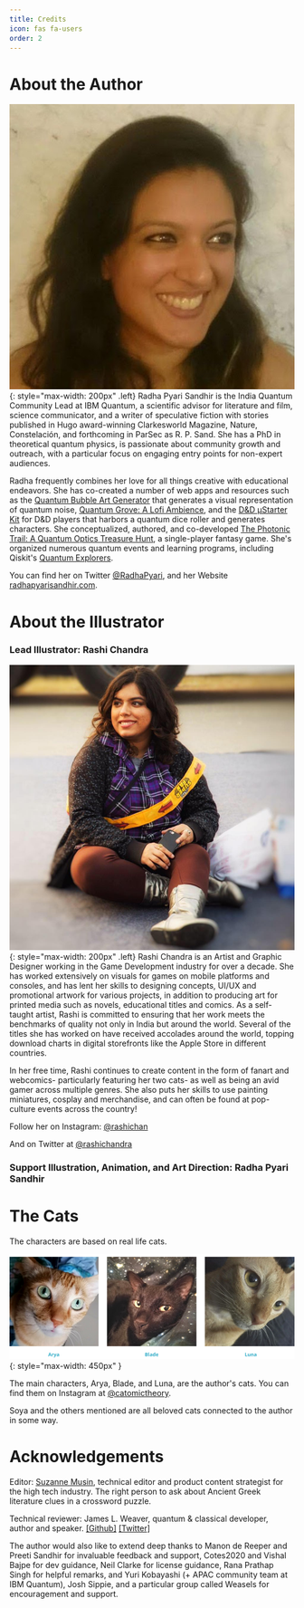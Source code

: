 ```yaml
---
title: Credits
icon: fas fa-users
order: 2
---
```




# About the Author
![](/assets/imgs/author_portrait.jpeg){: style="max-width: 200px" .left}
Radha Pyari Sandhir is the India Quantum Community Lead at IBM Quantum, a scientific advisor for literature and film, science communicator, and a writer of speculative fiction with stories published in Hugo award-winning Clarkesworld Magazine, Nature, Constelación, and forthcoming in ParSec as R. P. Sand. She has a PhD in theoretical quantum physics, is passionate about community growth and outreach, with a particular focus on engaging entry points for non-expert audiences.


Radha frequently combines her love for all things creative with educational endeavors. She has co-created a number of web apps and resources such as the [Quantum Bubble Art Generator](http://qartgen.herokuapp.com/) that generates a visual representation of quantum noise, [Quantum Grove: A Lofi Ambience](https://quantum-kittens.itch.io/quantum-grove), and the [D&D μStarter Kit](https://qdnd.herokuapp.com/) for D&D players that harbors a quantum dice roller and generates characters. She conceptualized, authored, and co-developed [The Photonic Trail: A Quantum Optics Treasure Hunt](https://qplaylearn.com/treasure-hunt), a single-player fantasy game. She's organized numerous quantum events and learning programs, including Qiskit's [Quantum Explorers](http://qisk.it/quantum-explorers).

You can find her on Twitter [@RadhaPyari](https://twitter.com/radhapyari), and her Website [radhapyarisandhir.com](https://radhapyarisandhir.com).


# About the Illustrator

### Lead Illustrator: Rashi Chandra


![](https://github.com/quantum-kittens/quantum-kittens.github.io/blob/main/assets/imgs/Illustrator_portrait.png?raw=true){: style="max-width: 200px" .left} 
Rashi Chandra is an Artist and Graphic Designer working in the Game Development industry for over a decade. She has worked extensively on visuals for games on mobile platforms and consoles, and has lent her skills to designing concepts, UI/UX and promotional artwork for various projects, in addition to producing art for printed media such as novels, educational titles  and comics. As a self-taught artist, Rashi is committed to ensuring that her work meets the benchmarks of quality not only in India but around the world. Several of the titles she has worked on have received accolades around the world, topping download charts in digital storefronts like the Apple Store in different countries.

In her free time, Rashi continues to create content in the form of fanart and webcomics- particularly featuring her two cats- as well as being an avid gamer across multiple genres. 
She also puts her skills to use painting miniatures, cosplay and merchandise, and can often be found at pop-culture events across the country!

Follow her on Instagram: [@rashichan](https://www.instagram.com/rashichan/)

And on Twitter at [@rashichandra](https://twitter.com/rashichandra)



### Support Illustration, Animation, and Art Direction: Radha Pyari Sandhir


# The Cats

The characters are based on real life cats. 

![](/assets/imgs/RL_QK_cats.png){: style="max-width: 450px" }

The main characters, Arya, Blade, and Luna, are the author's cats. You can find them on Instagram at [@catomictheory](https://www.instagram.com/catomictheory/).

Soya and the others mentioned are all beloved cats connected to the author in some way.


# Acknowledgements

Editor: [Suzanne Musin](https://www.linkedin.com/in/suzannemusin/), technical editor and product content strategist for the high tech industry. The right person to ask about Ancient Greek literature clues in a crossword puzzle.

Technical reviewer: James L. Weaver, quantum & classical developer, author and speaker. [[Github]](https://github.com/javafxpert) [[Twitter]](https://twitter.com/javafxpert)

The author would also like to extend deep thanks to Manon de Reeper and Preeti Sandhir for invaluable feedback and support, Cotes2020 and Vishal Bajpe for dev guidance, Neil Clarke for license guidance, Rana Prathap Singh for helpful remarks, and Yuri Kobayashi (+ APAC community team at IBM Quantum), Josh Sippie, and a particular group called Weasels for encouragement and support.